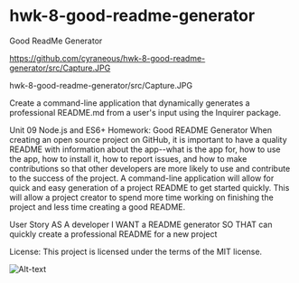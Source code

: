 # hwk-8-good-readme-generator

Good ReadMe Generator

https://github.com/cyraneous/hwk-8-good-readme-generator/src/Capture.JPG

hwk-8-good-readme-generator/src/Capture.JPG

Create a command-line application that dynamically generates a professional README.md from a user's input using the Inquirer package. 

Unit 09 Node.js and ES6+ Homework: Good README Generator
When creating an open source project on GitHub, it is important to have a quality README with information about the app--what is the app for, how to use the app, how to install it, how to report issues, and how to make contributions so that other developers are more likely to use and contribute to the success of the project. A command-line application will allow for quick and easy generation of a project README to get started quickly. This will allow a project creator to spend more time working on finishing the project and less time creating a good README.

User Story
AS A developer
I WANT a README generator
SO THAT can quickly create a professional README for a new project


License: This project is licensed under the terms of the MIT license.

![Alt-text](https://github.com/cyraneous/hwk-8-good-readme-generator/src/capture.JPG)
